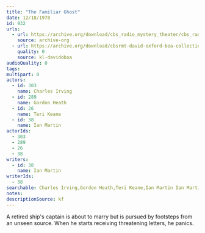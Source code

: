 ```yaml
---
title: "The Familiar Ghost"
date: 12/18/1978
id: 932
urls: 
  - url: https://archive.org/download/cbs_radio_mystery_theater/cbs_radio_mystery_theater-0901-0950.zip/cbs_radio_mystery_theater-0901-0950%2Fcbsrmt_0932_the_familiar_ghost.mp3
    source: archive-org
  - url: https://archive.org/download/cbsrmt-david-oxford-boa-collection/CBSRMT-781218-0932-repeated-790628-The-Familiar-Ghost-(128-44)_KQV-{BoA}.mp3
    quality: 0
    source: kl-davidoboa
audioQuality: 0
tags: 
multipart: 0
actors:  
  - id: 303
    name: Charles Irving  
  - id: 289
    name: Gordon Heath  
  - id: 26
    name: Teri Keane  
  - id: 38
    name: Ian Martin
actorIds:  
  - 303  
  - 289  
  - 26  
  - 38
writers:  
  - id: 38
    name: Ian Martin
writerIds:  
  - 38
searchable: Charles Irving,Gordon Heath,Teri Keane,Ian Martin Ian Martin
notes: 
descriptionSource: kf
---
```

A retired ship's captain is about to marry but is pursued by footsteps from an unseen source. When he starts receiving threatening letters, he panics.